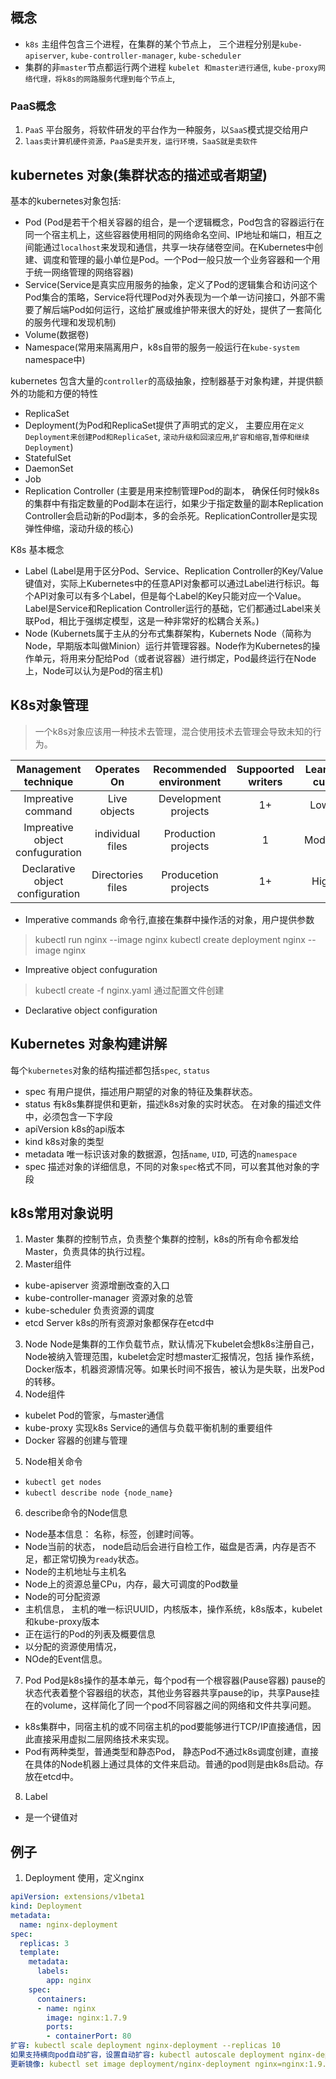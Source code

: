## 概念

- `k8s` 主组件包含三个进程，在集群的某个节点上， 三个进程分别是`kube-apiserver`, `kube-controller-manager`, `kube-scheduler`
- 集群的非`master`节点都运行两个进程 `kubelet 和master进行通信`, `kube-proxy网络代理，将k8s的网路服务代理到每个节点上`,
### PaaS概念
1. `PaaS` 平台服务，将软件研发的平台作为一种服务，以`SaaS`模式提交给用户
2. `laas卖计算机硬件资源，PaaS是卖开发，运行环境，SaaS就是卖软件`

## kubernetes 对象(集群状态的描述或者期望)
基本的kubernetes对象包括:
- Pod (Pod是若干个相关容器的组合，是一个逻辑概念，Pod包含的容器运行在同一个宿主机上，这些容器使用相同的网络命名空间、IP地址和端口，相互之间能通过`localhost`来发现和通信，共享一块存储卷空间。在Kubernetes中创建、调度和管理的最小单位是Pod。一个Pod一般只放一个业务容器和一个用于统一网络管理的网络容器)
- Service(Service是真实应用服务的抽象，定义了Pod的逻辑集合和访问这个Pod集合的策略，Service将代理Pod对外表现为一个单一访问接口，外部不需要了解后端Pod如何运行，这给扩展或维护带来很大的好处，提供了一套简化的服务代理和发现机制)
- Volume(数据卷)
- Namespace(常用来隔离用户，k8s自带的服务一般运行在`kube-system` namespace中)

kubernetes 包含大量的`controller`的高级抽象，控制器基于对象构建，并提供额外的功能和方便的特性
- ReplicaSet
- Deployment(为Pod和ReplicaSet提供了声明式的定义， 主要应用在`定义 Deployment来创建Pod和ReplicaSet`, `滚动升级和回滚应用`,`扩容和缩容`,`暂停和继续Deployment`)
- StatefulSet
- DaemonSet
- Job
- Replication Controller (主要是用来控制管理Pod的副本， 确保任何时候k8s的集群中有指定数量的Pod副本在运行，如果少于指定数量的副本Replication Controller会启动新的Pod副本，多的会杀死。ReplicationController是实现弹性伸缩，滚动升级的核心)

K8s 基本概念
- Label (Label是用于区分Pod、Service、Replication Controller的Key/Value键值对，实际上Kubernetes中的任意API对象都可以通过Label进行标识。每个API对象可以有多个Label，但是每个Label的Key只能对应一个Value。Label是Service和Replication Controller运行的基础，它们都通过Label来关联Pod，相比于强绑定模型，这是一种非常好的松耦合关系。)
- Node (Kubernets属于主从的分布式集群架构，Kubernets Node（简称为Node，早期版本叫做Minion）运行并管理容器。Node作为Kubernetes的操作单元，将用来分配给Pod（或者说容器）进行绑定，Pod最终运行在Node上，Node可以认为是Pod的宿主机)

## K8s对象管理
> 一个k8s对象应该用一种技术去管理，混合使用技术去管理会导致未知的行为。

| Management technique | Operates On | Recommended environment | Suppoorted writers | Learning curve |
| :----: | :----: | :----: | :----: | :----: |
| Impreative command | Live objects | Development projects | 1+ | Lowest |
| Impreative object confuguration | individual files | Production projects | 1 | Moderate |
| Declarative object configuration | Directories files | Producetion projects | 1+ | Higest |
- Imperative commands 命令行,直接在集群中操作活的对象，用户提供参数
> kubectl run nginx --image nginx    kubectl create deployment nginx --image nginx
- Impreative object confuguration
> kubectl create -f nginx.yaml 通过配置文件创建
- Declarative object configuration
>  

## Kubernetes 对象构建讲解
每个`kubernetes`对象的结构描述都包括`spec`, `status`
- spec 有用户提供，描述用户期望的对象的特征及集群状态。
- status 有k8s集群提供和更新，描述k8s对象的实时状态。
在对象的描述文件中，必须包含一下字段
- apiVersion   k8s的api版本
- kind         k8s对象的类型
- metadata     唯一标识该对象的数据源，包括`name`, `UID`, 可选的`namespace`
- spec         描述对象的详细信息，不同的对象`spec`格式不同，可以套其他对象的字段

## k8s常用对象说明
1. Master
集群的控制节点，负责整个集群的控制，k8s的所有命令都发给Master，负责具体的执行过程。
2. Master组件
- kube-apiserver 资源增删改查的入口
- kube-controller-manager 资源对象的总管
- kube-scheduler 负责资源的调度
- etcd Server k8s的所有资源对象都保存在etcd中
3. Node
Node是集群的工作负载节点，默认情况下kubelet会想k8s注册自己，Node被纳入管理范围，kubelet会定时想master汇报情况，包括 操作系统，Docker版本，机器资源情况等。如果长时间不报告，被认为是失联，出发Pod的转移。
4. Node组件
- kubelet Pod的管家，与master通信
- kube-proxy 实现k8s Service的通信与负载平衡机制的重要组件
- Docker 容器的创建与管理
5. Node相关命令
- `kubectl get nodes` 
- `kubectl describe node {node_name}`
6. describe命令的Node信息
- Node基本信息： 名称，标签，创建时间等。
- Node当前的状态， node启动后会进行自检工作，磁盘是否满，内存是否不足，都正常切换为`ready`状态。
- Node的主机地址与主机名
- Node上的资源总量CPu，内存，最大可调度的Pod数量
- Node的可分配资源
- 主机信息， 主机的唯一标识UUID，内核版本，操作系统，k8s版本，kubelet和kube-proxy版本
- 正在运行的Pod的列表及概要信息
- 以分配的资源使用情况，
- NOde的Event信息。
7. Pod
Pod是k8s操作的基本单元，每个pod有一个根容器(Pause容器) pause的状态代表着整个容器组的状态，其他业务容器共享pause的ip，共享Pause挂在的volume，这样简化了同一个pod不同容器之间的网络和文件共享问题。
- k8s集群中，同宿主机的或不同宿主机的pod要能够进行TCP/IP直接通信，因此直接采用虚拟二层网络技术来实现。
- Pod有两种类型，普通类型和静态Pod， 静态Pod不通过k8s调度创建，直接在具体的Node机器上通过具体的文件来启动。普通的pod则是由k8s启动。存放在etcd中。

8. Label
- 是一个键值对
## 例子
1. Deployment 使用，定义nginx
```yaml
apiVersion: extensions/v1beta1
kind: Deployment
metadata:
  name: nginx-deployment
spec:
  replicas: 3
  template:
    metadata:
      labels:
        app: nginx
    spec:
      containers:
      - name: nginx
        image: nginx:1.7.9
        ports:
        - containerPort: 80
扩容: kubectl scale deployment nginx-deployment --replicas 10
如果支持横向pod自动扩容，设置自动扩容: kubectl autoscale deployment nginx-deployment --min=10 --max=15 --cpu-percent=80
更新镜像: kubectl set image deployment/nginx-deployment nginx=nginx:1.9.1
```